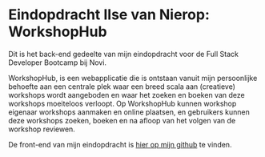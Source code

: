 # Eindopdracht Ilse van Nierop: WorkshopHub

Dit is het back-end gedeelte van mijn eindopdracht voor de Full Stack Developer Bootcamp bij Novi.

WorkshopHub, is een webapplicatie die is ontstaan vanuit mijn persoonlijke behoefte aan een centrale plek waar een breed scala aan (creatieve) workshops wordt aangeboden en waar het zoeken en boeken van deze workshops moeiteloos verloopt.
Op WorkshopHub kunnen workshop eigenaar workshops aanmaken en online plaatsen, en gebruikers kunnen deze workshops zoeken, boeken en na afloop van het volgen van de workshop reviewen.


De front-end van mijn eindopdracht is [hier op mijn github](https://github.com/IlsevNierop/WorkshopHub_Eindopdracht_Front-End) te vinden.